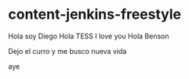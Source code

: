 # content-jenkins-freestyle
Hola soy Diego
Hola TESS
I love you
Hola Benson

Dejo el curro y me busco nueva vida


aye
